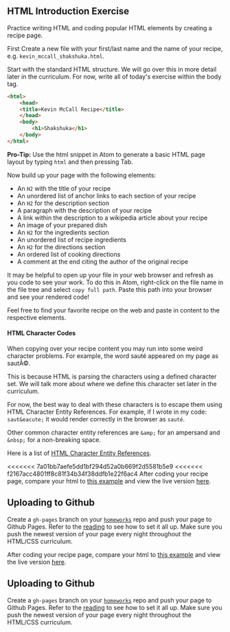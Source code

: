 ## HTML Introduction Exercise

Practice writing HTML and coding popular HTML elements by creating a recipe
page.

First Create a new file with your first/last name and the name of your recipe,
e.g. `kevin_mccall_shakshuka.html`.

Start with the standard HTML structure. We will go over this in more detail
later in the curriculum. For now, write all of today's exercise within the body
tag.

```html
<html>
    <head>
    <title>Kevin McCall Recipe</title>
    </head>
    <body>
        <h1>Shakshuka</h1>
    </body>
</html>
```

**Pro-Tip:** Use the html snippet in Atom to generate a basic HTML page layout by typing `html` and then pressing Tab.

Now build up your page with the following elements:

* An `H2` with the title of your recipe
* An unordered list of anchor links to each section of your recipe
* An `H2` for the description section
* A paragraph with the description of your recipe
* A link within the description to a wikipedia article about your recipe
* An image of your prepared dish
* An `H2` for the ingredients section
* An unordered list of recipe ingredients
* An `H2` for the directions section
* An ordered list of cooking directions
* A comment at the end citing the author of the original recipe

It may be helpful to open up your file in your web browser and refresh as you
code to see your work. To do this in Atom, right-click on the file name in the
file tree and select `copy full path`.  Paste this path into your browser and
see your rendered code!

Feel free to find your favorite recipe on the web and paste in content to the
respective elements.

#### HTML Character Codes

When copying over your recipe content you may run into some weird character
problems. For example, the word sauté appeared on my page as sautÃ©.

This is because HTML is parsing the characters using a defined character set. We
will talk more about where we define this character set later in the curriculum.

For now, the best way to deal with these characters is to escape them using HTML
Character Entity References. For example, if I wrote in my code: `saut&eacute;`
it would render correctly in the browser as `sauté`.

Other common character entity references are `&amp;` for an ampersand and
`&nbsp;` for a non-breaking space.

Here is a list of [HTML Character Entity
References](https://dev.w3.org/html5/html-author/charref).

<<<<<<< 7a01bb7aefe5dd1bf294d52a0b669f2d5581b5e9
<<<<<<< f2167acc4801ff8c81f34b34f38ddfb1e22f6ac4
After coding your recipe page, compare your html to [this
example](intro_example_recipe.html) and view the live version
[here](http://appacademy.github.io/curriculum/intro_example_recipe.html).

## Uploading to Github
Create a `gh-pages` branch on your [`homeworks`][gh-homeworks] repo and push
your page to Github Pages. Refer to the [reading][gh-pages] to see how to set it
all up. Make sure you push the newest version of your page every night
throughout the HTML/CSS curriculum.

[gh-pages]:../../../javascript/readings/github_pages.md
[gh-homeworks]:../../../ruby/readings/git-homeworks.md

After coding your recipe page, compare your html to [this
example](intro_example_recipe.html) and view the live version
[here](http://appacademy.github.io/curriculum/intro_example_recipe.html).

## Uploading to Github
Create a `gh-pages` branch on your [`homeworks`][gh-homeworks] repo and push
your page to Github Pages. Refer to the [reading][gh-pages] to see how to set it
all up. Make sure you push the newest version of your page every night
throughout the HTML/CSS curriculum.

[gh-pages]:../javascript/readings/github_pages.md
[gh-homeworks]:../ruby/readings/git-homeworks.md
